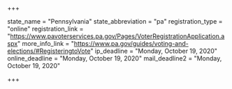 +++

state_name = "Pennsylvania"
state_abbreviation = "pa"
registration_type = "online"
registration_link = "https://www.pavoterservices.pa.gov/Pages/VoterRegistrationApplication.aspx"
more_info_link = "https://www.pa.gov/guides/voting-and-elections/#RegisteringtoVote"
ip_deadline = "Monday, October 19, 2020"
online_deadline = "Monday, October 19, 2020"
mail_deadline2 = "Monday, October 19, 2020"

+++